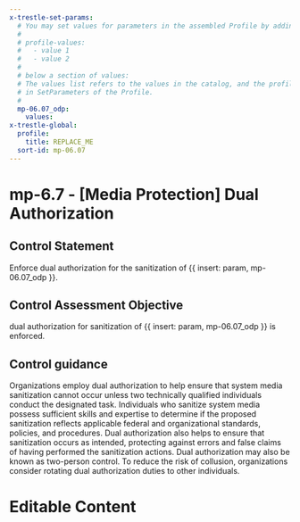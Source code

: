 ```yaml
---
x-trestle-set-params:
  # You may set values for parameters in the assembled Profile by adding
  #
  # profile-values:
  #   - value 1
  #   - value 2
  #
  # below a section of values:
  # The values list refers to the values in the catalog, and the profile-values represent values
  # in SetParameters of the Profile.
  #
  mp-06.07_odp:
    values:
x-trestle-global:
  profile:
    title: REPLACE_ME
  sort-id: mp-06.07
---
```


# mp-6.7 - \[Media Protection\] Dual Authorization

## Control Statement

Enforce dual authorization for the sanitization of {{ insert: param, mp-06.07_odp }}.

## Control Assessment Objective

dual authorization for sanitization of {{ insert: param, mp-06.07_odp }} is enforced.

## Control guidance

Organizations employ dual authorization to help ensure that system media sanitization cannot occur unless two technically qualified individuals conduct the designated task. Individuals who sanitize system media possess sufficient skills and expertise to determine if the proposed sanitization reflects applicable federal and organizational standards, policies, and procedures. Dual authorization also helps to ensure that sanitization occurs as intended, protecting against errors and false claims of having performed the sanitization actions. Dual authorization may also be known as two-person control. To reduce the risk of collusion, organizations consider rotating dual authorization duties to other individuals.

# Editable Content

<!-- Make additions and edits below -->
<!-- The above represents the contents of the control as received by the profile, prior to additions. -->
<!-- If the profile makes additions to the control, they will appear below. -->
<!-- The above markdown may not be edited but you may edit the content below, and/or introduce new additions to be made by the profile. -->
<!-- If there is a yaml header at the top, parameter values may be edited. Use --set-parameters to incorporate the changes during assembly. -->
<!-- The content here will then replace what is in the profile for this control, after running profile-assemble. -->
<!-- The current profile has no added parts for this control, but you may add new ones here. -->
<!-- Each addition must have a heading either of the form ## Control my_addition_name -->
<!-- or ## Part a. (where the a. refers to one of the control statement labels.) -->
<!-- "## Control" parts are new parts added after the statement part. -->
<!-- "## Part" parts are new parts added into the top-level statement part with that label. -->
<!-- Subparts may be added with nested hash levels of the form ### My Subpart Name -->
<!-- underneath the parent ## Control or ## Part being added -->
<!-- See https://ibm.github.io/compliance-trestle/tutorials/ssp_profile_catalog_authoring/ssp_profile_catalog_authoring for guidance. -->
